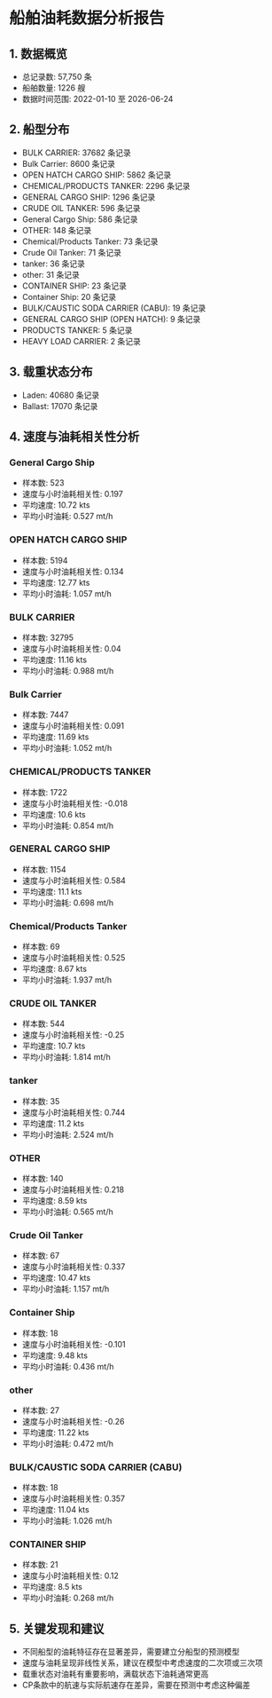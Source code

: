 
# 船舶油耗数据分析报告

## 1. 数据概览
- 总记录数: 57,750 条
- 船舶数量: 1226 艘
- 数据时间范围: 2022-01-10 至 2026-06-24

## 2. 船型分布
- BULK CARRIER: 37682 条记录
- Bulk Carrier: 8600 条记录
- OPEN HATCH CARGO SHIP: 5862 条记录
- CHEMICAL/PRODUCTS TANKER: 2296 条记录
- GENERAL CARGO SHIP: 1296 条记录
- CRUDE OIL TANKER: 596 条记录
- General Cargo Ship: 586 条记录
- OTHER: 148 条记录
- Chemical/Products Tanker: 73 条记录
- Crude Oil Tanker: 71 条记录
- tanker: 36 条记录
- other: 31 条记录
- CONTAINER SHIP: 23 条记录
- Container Ship: 20 条记录
- BULK/CAUSTIC SODA CARRIER (CABU): 19 条记录
- GENERAL CARGO SHIP (OPEN HATCH): 9 条记录
- PRODUCTS TANKER: 5 条记录
- HEAVY LOAD CARRIER: 2 条记录

## 3. 载重状态分布
- Laden: 40680 条记录
- Ballast: 17070 条记录

## 4. 速度与油耗相关性分析

### General Cargo Ship
- 样本数: 523
- 速度与小时油耗相关性: 0.197
- 平均速度: 10.72 kts
- 平均小时油耗: 0.527 mt/h

### OPEN HATCH CARGO SHIP
- 样本数: 5194
- 速度与小时油耗相关性: 0.134
- 平均速度: 12.77 kts
- 平均小时油耗: 1.057 mt/h

### BULK CARRIER
- 样本数: 32795
- 速度与小时油耗相关性: 0.04
- 平均速度: 11.16 kts
- 平均小时油耗: 0.988 mt/h

### Bulk Carrier
- 样本数: 7447
- 速度与小时油耗相关性: 0.091
- 平均速度: 11.69 kts
- 平均小时油耗: 1.052 mt/h

### CHEMICAL/PRODUCTS TANKER
- 样本数: 1722
- 速度与小时油耗相关性: -0.018
- 平均速度: 10.6 kts
- 平均小时油耗: 0.854 mt/h

### GENERAL CARGO SHIP
- 样本数: 1154
- 速度与小时油耗相关性: 0.584
- 平均速度: 11.1 kts
- 平均小时油耗: 0.698 mt/h

### Chemical/Products Tanker
- 样本数: 69
- 速度与小时油耗相关性: 0.525
- 平均速度: 8.67 kts
- 平均小时油耗: 1.937 mt/h

### CRUDE OIL TANKER
- 样本数: 544
- 速度与小时油耗相关性: -0.25
- 平均速度: 10.7 kts
- 平均小时油耗: 1.814 mt/h

### tanker
- 样本数: 35
- 速度与小时油耗相关性: 0.744
- 平均速度: 11.2 kts
- 平均小时油耗: 2.524 mt/h

### OTHER
- 样本数: 140
- 速度与小时油耗相关性: 0.218
- 平均速度: 8.59 kts
- 平均小时油耗: 0.565 mt/h

### Crude Oil Tanker
- 样本数: 67
- 速度与小时油耗相关性: 0.337
- 平均速度: 10.47 kts
- 平均小时油耗: 1.157 mt/h

### Container Ship
- 样本数: 18
- 速度与小时油耗相关性: -0.101
- 平均速度: 9.48 kts
- 平均小时油耗: 0.436 mt/h

### other
- 样本数: 27
- 速度与小时油耗相关性: -0.26
- 平均速度: 11.22 kts
- 平均小时油耗: 0.472 mt/h

### BULK/CAUSTIC SODA CARRIER (CABU)
- 样本数: 18
- 速度与小时油耗相关性: 0.357
- 平均速度: 11.04 kts
- 平均小时油耗: 1.026 mt/h

### CONTAINER SHIP
- 样本数: 21
- 速度与小时油耗相关性: 0.12
- 平均速度: 8.5 kts
- 平均小时油耗: 0.268 mt/h

## 5. 关键发现和建议
- 不同船型的油耗特征存在显著差异，需要建立分船型的预测模型
- 速度与油耗呈现非线性关系，建议在模型中考虑速度的二次项或三次项
- 载重状态对油耗有重要影响，满载状态下油耗通常更高
- CP条款中的航速与实际航速存在差异，需要在预测中考虑这种偏差
